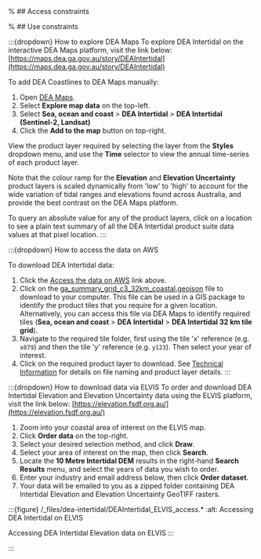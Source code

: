 % ## Access constraints

% ## Use constraints

:::{dropdown} How to explore DEA Maps
To explore DEA Intertidal on the interactive DEA Maps platform, visit the link below:
[https://maps.dea.ga.gov.au/story/DEAIntertidal](https://maps.dea.ga.gov.au/story/DEAIntertidal)

To add DEA Coastlines to DEA Maps manually:

1. Open [DEA Maps](https://maps.dea.ga.gov.au/).
1. Select **Explore map data** on the top-left.
1. Select **Sea, ocean and coast** &gt; **DEA Intertidal** &gt; **DEA Intertidal (Sentinel-2, Landsat)**
1. Click the **Add to the map** button on top-right.

View the product layer required by selecting the layer from the **Styles** dropdown menu, and use the **Time** selector to view the annual time-series of each product layer.

Note that the colour ramp for the **Elevation** and **Elevation Uncertainty** product layers is scaled dynamically from 'low' to 'high' to account for the wide variation of tidal ranges and elevations found across Australia, and provide the best contrast on the DEA Maps platform. 

To query an absolute value for any of the product layers, click on a location to see a plain text summary of all the DEA Intertidal product suite data values at that pixel location.
:::

:::{dropdown} How to access the data on AWS

To download DEA Intertidal data:
1. Click the [Access the data on AWS](https://data.dea.ga.gov.au/?prefix=derivative/ga_s2ls_intertidal_cyear_3/) link above.
1. Click on the [ga_summary_grid_c3_32km_coastal.geojson](https://data.dea.ga.gov.au/derivative/ga_s2ls_intertidal_cyear_3/ga_summary_grid_c3_32km_coastal.geojson) file to download to your computer. This file can be used in a GIS package to identify the product tiles that you require for a given location. Alternatively, you can access this file via DEA Maps to identify required tiles (**Sea, ocean and coast** &gt; **DEA Intertidal** &gt; **DEA Intertidal 32 km tile grid**). 
1. Navigate to the required tile folder, first using the tile 'x' reference (e.g. `x079`) and then the tile 'y' reference (e.g. `y123`). Then select your year of interest.
1. Click on the required product layer to download. See [Technical Information](./?tab=details#technical-information) for details on file naming and product layer details.
:::

:::{dropdown} How to download data via ELVIS
To order and download DEA Intertidal Elevation and Elevation Uncertainty data using the ELVIS platform, visit the link below:
[https://elevation.fsdf.org.au/](https://elevation.fsdf.org.au/)

1. Zoom into your coastal area of interest on the ELVIS map.
1. Click **Order data** on the top-right.
1. Select your desired selection method, and click **Draw**.
1. Select your area of interest on the map, then click **Search**.
1. Locate the **10 Metre Intertidal DEM** results in the right-hand **Search Results** menu, and select the years of data you wish to order.
1. Enter your industry and email address below, then click **Order dataset**.
1. Your data will be emailed to you as a zipped folder containing DEA Intertidal Elevation and Elevation Uncertainty GeoTIFF rasters.

:::{figure} /_files/dea-intertidal/DEAIntertidal_ELVIS_access.*
:alt: Accessing DEA Intertidal on ELVIS

Accessing DEA Intertidal Elevation data on ELVIS
:::

:::

